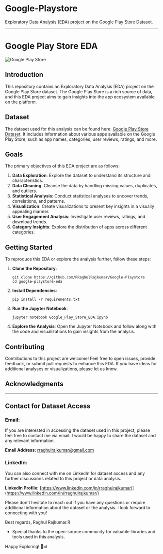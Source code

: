 # Google-Playstore
Exploratory Data Analysis (EDA) project on the Google Play Store Dataset.

---

# Google Play Store EDA

![Google Play Store](https://www.gstatic.com/android/market_images/web/play_prism_hlock_2x.png)

## Introduction

This repository contains an Exploratory Data Analysis (EDA) project on the Google Play Store dataset. The Google Play Store is a rich source of data, and this EDA project aims to gain insights into the app ecosystem available on the platform.

## Dataset

The dataset used for this analysis can be found here: [Google Play Store Dataset](https://www.kaggle.com/lava18/google-play-store-apps). It includes information about various apps available on the Google Play Store, such as app names, categories, user reviews, ratings, and more.

## Goals

The primary objectives of this EDA project are as follows:
1. **Data Exploration**: Explore the dataset to understand its structure and characteristics.
2. **Data Cleaning**: Cleanse the data by handling missing values, duplicates, and outliers.
3. **Statistical Analysis**: Conduct statistical analyses to uncover trends, correlations, and patterns.
4. **Visualization**: Create visualizations to present key insights in a visually appealing manner.
5. **User Engagement Analysis**: Investigate user reviews, ratings, and download trends.
6. **Category Insights**: Explore the distribution of apps across different categories.

## Getting Started

To reproduce this EDA or explore the analysis further, follow these steps:

1. **Clone the Repository**:
   ```
   git clone https://github.com/RRaghulRajkumar/Google-Playstore
   cd google-playstore-eda
   ```

2. **Install Dependencies**:
   ```
   pip install -r requirements.txt
   ```

3. **Run the Jupyter Notebook**:
   ```
   jupyter notebook Google_Play_Store_EDA.ipynb
   ```

4. **Explore the Analysis**:
   Open the Jupyter Notebook and follow along with the code and visualizations to gain insights from the analysis.

## Contributing

Contributions to this project are welcome! Feel free to open issues, provide feedback, or submit pull requests to enhance this EDA. If you have ideas for additional analyses or visualizations, please let us know.


## Acknowledgments

---

## Contact for Dataset Access

### Email:
If you are interested in accessing the dataset used in this project, please feel free to contact me via email. I would be happy to share the dataset and any relevant information.

**Email Address:** [rraghulrajkumar@gmail.com](mailto:rraghulrajkumar@gmail.com)

### LinkedIn:
You can also connect with me on LinkedIn for dataset access and any further discussions related to this project or data analysis.

**LinkedIn Profile:** [https://www.linkedin.com/in/rraghulrajkumar/](https://www.linkedin.com/in/rraghulrajkumar/)

Please don't hesitate to reach out if you have any questions or require additional information about the dataset or the analysis. I look forward to connecting with you!

Best regards,
Raghul Rajkumar.R
- Special thanks to the open-source community for valuable libraries and tools used in this analysis.

Happy Exploring! 🚀📊
